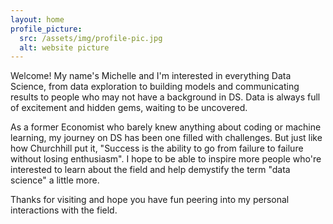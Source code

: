 ```yaml
---
layout: home
profile_picture:
  src: /assets/img/profile-pic.jpg
  alt: website picture
---
```


<p>
  Welcome! My name's Michelle and I'm interested in everything Data Science, from data exploration to building models and communicating results to people who may not have a background in DS. Data is always full of excitement and hidden gems, waiting to be uncovered.
</p>

<p>
  As a former Economist who barely knew anything about coding or machine learning, my journey on DS has been one filled with challenges. But just like how Churchhill put it, "Success is the ability to go from failure to failure without losing enthusiasm". I hope to be able to inspire more people who're interested to learn about the field and help demystify the term "data science" a little more.
</p>

<p>
  Thanks for visiting and hope you have fun peering into my personal interactions with the field.
</p>

